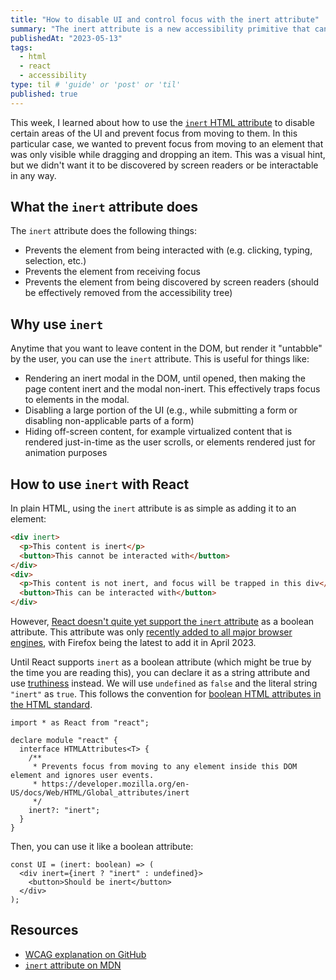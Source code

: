 ```yaml
---
title: "How to disable UI and control focus with the inert attribute"
summary: "The inert attribute is a new accessibility primitive that can be used to disable off-screen or non-interactable UI elements and prevent focus from moving to them."
publishedAt: "2023-05-13"
tags:
  - html
  - react
  - accessibility
type: til # 'guide' or 'post' or 'til'
published: true
---
```


This week, I learned about how to use the [`inert` HTML attribute](https://developer.mozilla.org/en-US/docs/Web/API/HTMLElement/inert) to disable certain areas of the UI and prevent focus from moving to them. In this particular case, we wanted to prevent focus from moving to an element that was only visible while dragging and dropping an item. This was a visual hint, but we didn't want it to be discovered by screen readers or be interactable in any way.

## What the `inert` attribute does

The `inert` attribute does the following things:

- Prevents the element from being interacted with (e.g. clicking, typing, selection, etc.)
- Prevents the element from receiving focus
- Prevents the element from being discovered by screen readers (should be effectively removed from the accessibility tree)

## Why use `inert`

Anytime that you want to leave content in the DOM, but render it "untabble" by the user, you can use the `inert` attribute. This is useful for things like:

- Rendering an inert modal in the DOM, until opened, then making the page content inert and the modal non-inert. This effectively traps focus to elements in the modal.
- Disabling a large portion of the UI (e.g., while submitting a form or disabling non-applicable parts of a form)
- Hiding off-screen content, for example virtualized content that is rendered just-in-time as the user scrolls, or elements rendered just for animation purposes

## How to use `inert` with React

In plain HTML, using the `inert` attribute is as simple as adding it to an element:

```html
<div inert>
  <p>This content is inert</p>
  <button>This cannot be interacted with</button>
</div>
<div>
  <p>This content is not inert, and focus will be trapped in this div</p>
  <button>This can be interacted with</button>
</div>
```

However, [React doesn't quite yet support the `inert` attribute](https://github.com/facebook/react/issues/17157) as a boolean attribute. This attribute was only [recently added to all major browser engines](https://caniuse.com/mdn-api_htmlelement_inert), with Firefox being the latest to add it in April 2023.

Until React supports `inert` as a boolean attribute (which might be true by the time you are reading this), you can declare it as a string attribute and use [truthiness](https://developer.mozilla.org/en-US/docs/Glossary/Truthy) instead. We will use `undefined` as `false` and the literal string `"inert"` as `true`. This follows the convention for [boolean HTML attributes in the HTML standard](https://html.spec.whatwg.org/multipage/common-microsyntaxes.html#boolean-attributes).

```tsx
import * as React from "react";

declare module "react" {
  interface HTMLAttributes<T> {
    /**
     * Prevents focus from moving to any element inside this DOM element and ignores user events.
     * https://developer.mozilla.org/en-US/docs/Web/HTML/Global_attributes/inert
     */
    inert?: "inert";
  }
}
```

Then, you can use it like a boolean attribute:

```tsx
const UI = (inert: boolean) => (
  <div inert={inert ? "inert" : undefined}>
    <button>Should be inert</button>
  </div>
);
```

## Resources

- [WCAG explanation on GitHub](https://github.com/WICG/inert/blob/main/explainer.md#the-case-for-inert-as-a-primitive)
- [`inert` attribute on MDN](https://developer.mozilla.org/en-US/docs/Web/API/HTMLElement/inert)
